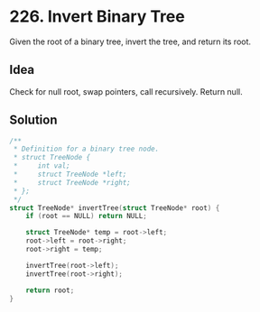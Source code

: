 # 226. Invert Binary Tree

Given the root of a binary tree, invert the tree, and return its root.

## Idea

Check for null root, swap pointers, call recursively. Return null.

## Solution

```c
/**
 * Definition for a binary tree node.
 * struct TreeNode {
 *     int val;
 *     struct TreeNode *left;
 *     struct TreeNode *right;
 * };
 */
struct TreeNode* invertTree(struct TreeNode* root) {
    if (root == NULL) return NULL;

    struct TreeNode* temp = root->left;
    root->left = root->right;
    root->right = temp;

    invertTree(root->left);
    invertTree(root->right);

    return root;
}
```